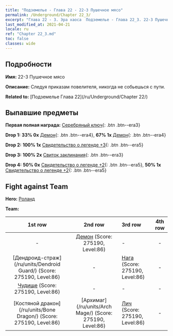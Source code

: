 ```yaml
---
title: "Подземелье - Глава 22 - 22-3 Пушечное мясо"
permalink: /Underground/Chapter 22_3/
excerpt: "Глава 22 - 3. Эра хаоса  Подземелье - Глава 22_3. 22-3 Пушечное мясо"
last_modified_at: 2021-04-21
locale: ru
ref: "Chapter 22_3.md"
toc: false
classes: wide
---
```


## Подробности

 **Имя:** 22-3 Пушечное мясо

 **Описание:** Следуя приказам повелителя, никогда не собьешься с пути.

 **Related to:** [Подземелье Глава 22](/ru/Underground/Chapter 22/)

## Выпавшие предметы

 **Первая полная награда:** [Серебряный ключ](/ru/Items/con_693/){: .btn .btn--era3}

 **Drop 1:** **33% 0x** [Демон](/ru/Items/unt_229/){: .btn .btn--era4}, **67% 1x** [Демон](/ru/Items/unt_229/){: .btn .btn--era4}

 **Drop 2:** **100% 1x** [Свидетельство о легенде +3](/ru/Items/mat_88/){: .btn .btn--era5}

 **Drop 3:** **100% 2x** [Свиток заклинания](/ru/Items/con_694/){: .btn .btn--era3}

 **Drop 4:** **50% 0x** [Свидетельство о легенде +2](/ru/Items/mat_81/){: .btn .btn--era5}, **50% 1x** [Свидетельство о легенде +2](/ru/Items/mat_81/){: .btn .btn--era5}


## Fight against Team
 **Hero:** [Роланд](/ru/heroes/Roland/)

 **Team:**


  | 1st row | 2nd row | 3rd row | 4th row |
  |:----:|:----:|:----|:----:|
  | - | [Демон](/ru/units/Demon/) (Score: 275190, Level:86)  | - | - |
  | [Дендроид-страж](/ru/units/Dendroid Guard/) (Score: 275190, Level:86)  | - | [Нага](/ru/units/Naga/) (Score: 275190, Level:86)  | - |
  | [Чудище](/ru/units/Behemoth/) (Score: 275190, Level:86)  | - | - | - |
  | [Костяной дракон](/ru/units/Bone Dragon/) (Score: 275190, Level:86)  | [Архимаг](/ru/units/Arch Mage/) (Score: 275190, Level:86)  | [Лич](/ru/units/Lich/) (Score: 275190, Level:86)  | - |


